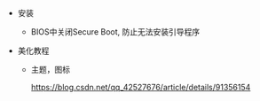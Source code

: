 * 安装
  
  * BIOS中关闭Secure Boot, 防止无法安装引导程序
  
* 美化教程

  * 主题，图标

    https://blog.csdn.net/qq_42527676/article/details/91356154